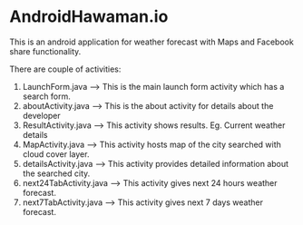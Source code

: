 # AndroidHawaman.io
This is an android application for weather forecast with Maps and Facebook share functionality.

There are couple of activities:
1. LaunchForm.java --> This is the main launch form activity which has a search form.
2. aboutActivity.java --> This is the about activity for details about the developer
3. ResultActivity.java --> This activity shows results. Eg. Current weather details
4. MapActivity.java --> This activity hosts map of the city searched with cloud cover layer.
5. detailsActivity.java --> This activity provides detailed information about the searched city.
6. next24TabActivity.java --> This activity gives next 24 hours weather forecast.
7. next7TabActivity.java --> This activity gives next 7 days weather forecast.
